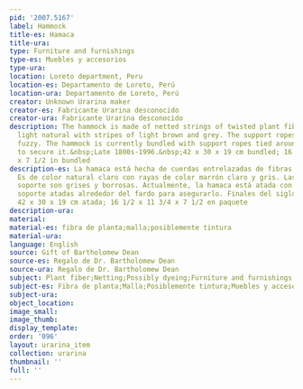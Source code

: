 ```yaml
---
pid: '2007.5167'
label: Hammock
title-es: Hamaca
title-ura:
type: Furniture and furnishings
type-es: Muebles y accesorios
type-ura:
location: Loreto department, Peru
location-es: Departamento de Loreto, Perú
location-ura: Departamento de Loreto, Perú
creator: Unknown Urarina maker
creator-es: Fabricante Urarina desconocido
creator-ura: Fabricante Urarina desconocido
description: The hammock is made of netted strings of twisted plant fibers. It is
  light natural with stripes of light brown and grey. The support ropes are grey and
  fuzzy. The hammock is currently bundled with support ropes tied around the bundle
  to secure it.&nbsp;Late 1800s-1996.&nbsp;42 x 30 x 19 cm bundled; 16 1/2 x 11 3/4
  x 7 1/2 in bundled
description-es: La hamaca está hecha de cuerdas entrelazadas de fibras vegetales retorcidas.
  Es de color natural claro con rayas de color marrón claro y gris. Las cuerdas de
  soporte son grises y borrosas. Actualmente, la hamaca está atada con cuerdas de
  soporte atadas alrededor del fardo para asegurarlo. Finales del siglo XIX-1996.
  42 x 30 x 19 cm atada; 16 1/2 x 11 3/4 x 7 1/2 en paquete
description-ura:
material:
material-es: fibra de planta;malla;posiblemente tintura
material-ura:
language: English
source: Gift of Bartholomew Dean
source-es: Regalo de Dr. Bartholomew Dean
source-ura: Regalo de Dr. Bartholomew Dean
subject: Plant fiber;Netting;Possibly dyeing;Furniture and furnishings
subject-es: Fibra de planta;Malla;Posiblemente tintura;Muebles y accesorios
subject-ura:
object_location:
image_small:
image_thumb:
display_template:
order: '096'
layout: urarina_item
collection: urarina
thumbnail: ''
full: ''
---
```

